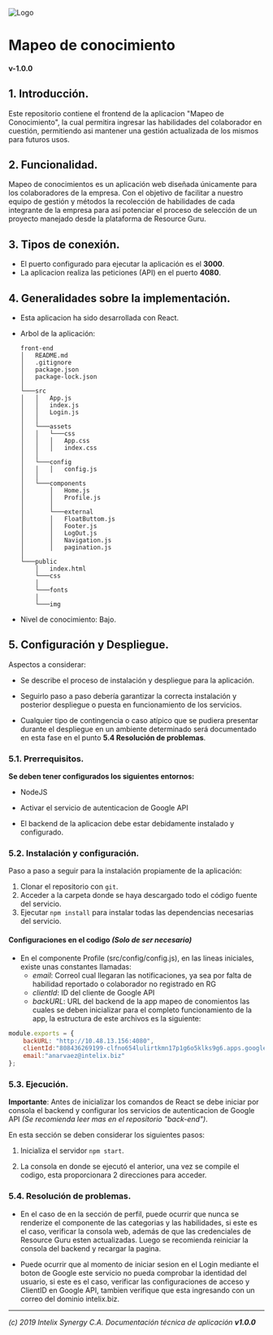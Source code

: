 ![Logo](https://cs.intelix.biz/logo/pic.png "InteliX")
# Mapeo de conocimiento

#### v-1.0.0

## 1. Introducción.

Este repositorio contiene el frontend de la aplicacion "Mapeo de Conocimiento",
la cual permitira ingresar las habilidades del colaborador en cuestión, permitiendo asi mantener 
una gestión actualizada de los mismos para futuros usos.


## 2. Funcionalidad.

Mapeo de conocimientos es un aplicación web diseñada únicamente para los colaboradores de la empresa.
Con el objetivo de facilitar a nuestro equipo de gestión y métodos la recolección de habilidades de cada integrante 
de la empresa para así potenciar el proceso de selección de un proyecto manejado desde la plataforma de Resource Guru.

## 3. Tipos de conexión.

-  El puerto configurado para ejecutar la aplicación es el **3000**.
-  La aplicacion realiza las peticiones (API) en el puerto **4080**.


## 4. Generalidades sobre la implementación.

- Esta aplicacion ha sido desarrollada con React.

- Arbol de la aplicación:

	```
    front-end
    │   README.md
    │   .gitignore   
    │   package.json   
    │   package-lock.json   
    │
    └───src
    │   │   App.js
    │   │   index.js
    │   │   Login.js
    │   │
    │   └───assets
    │   │   └───css
    │   │   │   App.css
    │   │   │   index.css
    │   │
    │   └───config
    │   │   │   config.js
    │   │
    │   └───components
    │       │   Home.js
    │       │   Profile.js
    │       │   
    │       └───external
    │       │   FloatButtom.js
    │       │   Footer.js
    │       │   LogOut.js
    │       │   Navigation.js
    │       │   pagination.js
    │    
    └───public
        │   index.html
        └───css
        │
        └───fonts
        │
        └───img
    ```
	
- Nivel de conocimiento: Bajo.

## 5. Configuración y Despliegue.

Aspectos a considerar:

- Se describe el proceso de instalación y despliegue para la aplicación.

- Seguirlo paso a paso debería garantizar la correcta instalación y posterior despliegue o puesta en funcionamiento de los servicios.
 
- Cualquier tipo de contingencia o caso atípico que se pudiera presentar durante el despliegue en un ambiente determinado será documentado en esta fase en el punto **5.4 Resolución de problemas**.

### 5.1. Prerrequisitos.

**Se deben tener configurados los siguientes entornos:**

- NodeJS

- Activar el servicio de autenticacion de Google API

- El backend de la aplicacion debe estar debidamente instalado y configurado.


### 5.2. Instalación y configuración.

Paso a paso a seguir para la instalación propiamente de la aplicación:

1. Clonar el repositorio con `git`.
2. Acceder a la carpeta donde se haya descargado todo el código fuente del servicio.
3. Ejecutar `npm install` para instalar todas las dependencias necesarias del servicio.

#### Configuraciones en el codigo *(Solo de ser necesario)*

- En el componente Profile (src/config/config.js), en las lineas iniciales, existe unas constantes llamadas: 
    - *email*: Correol cual llegaran las notificaciones, ya sea por falta de habilidad reportado
                o colaborador no registrado en RG
    - *clientId*: ID del cliente de Google API
    - *backURL*: URL del backend de la app mapeo de conomientos
    las cuales se deben inicializar para el completo funcionamiento de la app, 
    la estructura de este archivos es la siguiente:

```javascript
module.exports = {
    backURL: "http://10.48.13.156:4080",
    clientId:"808436269199-clfno654lulirtkmn17p1g6o5klks9g6.apps.googleusercontent.com",
    email:"anarvaez@intelix.biz"
};

```

### 5.3. Ejecución.


**Importante**: Antes de inicializar los comandos de React se debe iniciar por consola el backend y 
configurar los servicios de autenticacion de Google API
*(Se recomienda leer mas en el repositorio "back-end")*.

En esta sección se deben considerar los siguientes pasos:

1. Inicializa el servidor `npm start`.

2. La consola en donde se ejecutó el anterior, una vez se compile el codigo, esta proporcionara 2 direcciones para acceder. 

### 5.4. Resolución de problemas.


- En el caso de en la sección de perfil, puede ocurrir que nunca se renderize el componente de las categorias y las 
habilidades, si este es el caso, verificar la consola web, además de que las credenciales de Resource Guru esten actualizadas.
Luego se recomienda reiniciar la consola del backend y recargar la pagina.

- Puede ocurrir que al momento de iniciar sesion en el Login mediante el boton de Google este servicio no pueda comprobar
la identidad del usuario, si este es el caso, verificar las configuraciones de acceso y ClientID en Google API, tambien 
verifique que esta ingresando con un correo del dominio intelix.biz.

---
_(c) 2019 Intelix Synergy C.A. Documentación técnica de aplicación **v1.0.0**_
